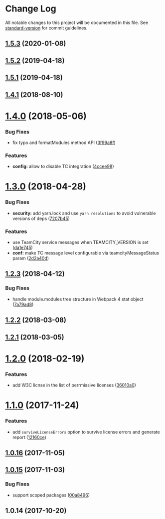# Change Log

All notable changes to this project will be documented in this file. See [standard-version](https://github.com/conventional-changelog/standard-version) for commit guidelines.

## [1.5.3](https://github.com/JetBrains/ring-ui-license-checker/compare/v1.5.2...v1.5.3) (2020-01-08)



## [1.5.2](https://github.com/JetBrains/ring-ui-license-checker/compare/v1.5.1...v1.5.2) (2019-04-18)



<a name="1.5.1"></a>
## [1.5.1](https://github.com/JetBrains/ring-ui-license-checker/compare/v1.4.1...v1.5.1) (2019-04-18)



<a name="1.4.1"></a>
## [1.4.1](https://github.com/JetBrains/ring-ui-license-checker/compare/v1.4.0...v1.4.1) (2018-08-10)



<a name="1.4.0"></a>
# [1.4.0](https://github.com/JetBrains/ring-ui-license-checker/compare/v1.3.0...v1.4.0) (2018-05-06)


### Bug Fixes

* fix typo and formatModules method API ([3f99a8f](https://github.com/JetBrains/ring-ui-license-checker/commit/3f99a8f))


### Features

* **config:** allow to disable TC integration ([4ccee98](https://github.com/JetBrains/ring-ui-license-checker/commit/4ccee98))



<a name="1.3.0"></a>
# [1.3.0](https://github.com/JetBrains/ring-ui-license-checker/compare/v1.2.3...v1.3.0) (2018-04-28)


### Bug Fixes

* **security:** add yarn.lock and use `yarn resolutions` to avoid vulnerable versions of deps ([7207b45](https://github.com/JetBrains/ring-ui-license-checker/commit/7207b45))


### Features

* use TeamCity service messages when TEAMCITY_VERSION is set ([da1e745](https://github.com/JetBrains/ring-ui-license-checker/commit/da1e745))
* **conf:** make TC message level configurable via teamcityMessageStatus param ([2d2a40d](https://github.com/JetBrains/ring-ui-license-checker/commit/2d2a40d))



<a name="1.2.3"></a>
## [1.2.3](https://github.com/JetBrains/ring-ui-license-checker/compare/v1.2.2...v1.2.3) (2018-04-12)


### Bug Fixes

* handle module.modules tree structure in Webpack 4 stat object ([7a79ad8](https://github.com/JetBrains/ring-ui-license-checker/commit/7a79ad8))



<a name="1.2.2"></a>
## [1.2.2](https://github.com/JetBrains/ring-ui-license-checker/compare/v1.2.1...v1.2.2) (2018-03-08)



<a name="1.2.1"></a>
## [1.2.1](https://github.com/JetBrains/ring-ui-license-checker/compare/v1.2.0...v1.2.1) (2018-03-05)



<a name="1.2.0"></a>
# [1.2.0](https://github.com/JetBrains/ring-ui-license-checker/compare/v1.1.0...v1.2.0) (2018-02-19)


### Features

* add W3C licnse in the list of perrmissive licenses ([36010a0](https://github.com/JetBrains/ring-ui-license-checker/commit/36010a0))



<a name="1.1.0"></a>
# [1.1.0](https://github.com/JetBrains/ring-ui-license-checker/compare/v1.0.16...v1.1.0) (2017-11-24)


### Features

* add `surviveLicenseErrors` option to survive license errors and generate report ([12160ce](https://github.com/JetBrains/ring-ui-license-checker/commit/12160ce))



<a name="1.0.16"></a>
## [1.0.16](https://github.com/JetBrains/ring-ui-license-checker/compare/v1.0.15...v1.0.16) (2017-11-05)



<a name="1.0.15"></a>
## [1.0.15](https://github.com/JetBrains/ring-ui-license-checker/compare/v1.0.14...v1.0.15) (2017-11-03)


### Bug Fixes

* support scoped packages ([00a8496](https://github.com/JetBrains/ring-ui-license-checker/commit/00a8496))



<a name="1.0.14"></a>
## 1.0.14 (2017-10-20)
